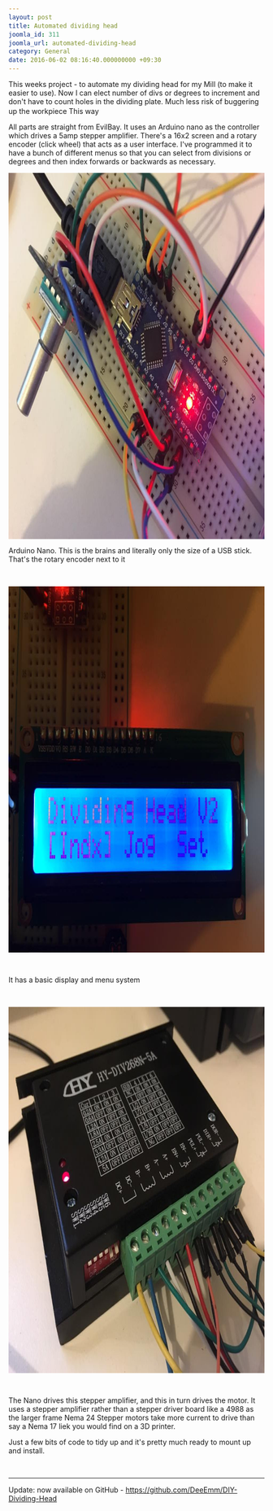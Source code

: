 ```yaml
---
layout: post
title: Automated dividing head
joomla_id: 311
joomla_url: automated-dividing-head
category: General
date: 2016-06-02 08:16:40.000000000 +09:30
---
```

<p>This weeks project - to automate my dividing head for my Mill (to make it easier to use). Now I can elect number of divs or degrees to increment and don't have to count holes in the dividing plate. Much less risk of buggering up the workpiece This way <span title="grin emoticon"><img src="https://static.xx.fbcdn.net/images/emoji.php/v9/t51/1/16/1f603.png" alt="" width="16" height="16" /></span></p>
<p><span title="grin emoticon">All parts are straight from EvilBay. It uses an Arduino nano as the controller which drives a 5amp stepper amplifier. There's a 16x2 screen and a rotary encoder (click wheel) that acts as a user interface. I've programmed it to have a bunch of different menus so that you can select from divisions or degrees and then index forwards or backwards as necessary.</span></p>
<p><span title="grin emoticon"><img style="display: block; margin-left: auto; margin-right: auto;" src="images/easyblog_articles/311/b2ap3_large_13315349_1184477314920377_813127233973668342_n.jpg" width="960" height="720" align="center" data-style="clear" /></span></p>
<p><span title="grin emoticon">Arduino Nano. This is the brains and literally only the size of a USB stick. That's the rotary encoder next to it</span></p>
<p> </p>
<p><span title="grin emoticon"><img style="display: block; margin-left: auto; margin-right: auto;" src="images/easyblog_articles/311/b2ap3_large_13307264_1184477568253685_8299051339368757574_n-1.jpg" width="960" height="720" align="center" data-style="clear" /></span></p>
<p> </p>
<p><span title="grin emoticon">It has a basic display and menu system</span></p>
<p> </p>
<p><span title="grin emoticon"><img style="display: block; margin-left: auto; margin-right: auto;" src="images/easyblog_articles/311/b2ap3_large_13321997_1184477968253645_2126735094685142873_n.jpg" width="960" height="720" align="center" data-style="clear" /></span></p>
<p> </p>
<p><span title="grin emoticon">The Nano drives this stepper amplifier, and this in turn drives the motor. It uses a stepper amplifier rather than a stepper driver board like a 4988 as the larger frame Nema 24 Stepper motors take more current to drive than say a Nema 17 liek you would find on a 3D printer. </span></p>
<div>
<p>Just a few bits of code to tidy up and it's pretty much ready to mount up and install.</p>
<p> </p>
<hr />
<p>Update: now available on GitHub - <a href="https://github.com/DeeEmm/DIY-Dividing-Head">https://github.com/DeeEmm/DIY-Dividing-Head</a>  </p>
</div>

